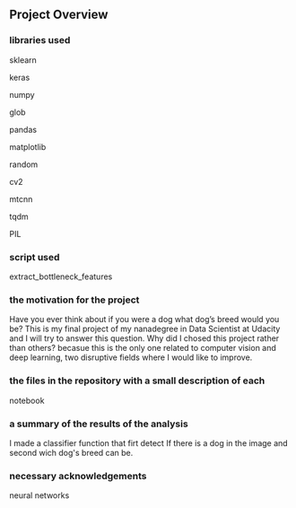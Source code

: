 ## Project Overview

### libraries used

sklearn

keras

numpy

glob

pandas

matplotlib

random

cv2

mtcnn

tqdm

PIL

### script used

extract_bottleneck_features 

### the motivation for the project

Have you ever think about if you were a dog what dog’s breed would you be?
This is my final project of my nanadegree in Data Scientist at Udacity and I will try to answer this question.
Why did I chosed this project rather than others? becasue this is the only one related to computer vision and deep learning, two disruptive fields where I would like to improve.

### the files in the repository with a small description of each

notebook 

### a summary of the results of the analysis

I made a classifier function that firt detect If there is a dog in the image and second wich dog's breed can be.

### necessary acknowledgements

neural networks

